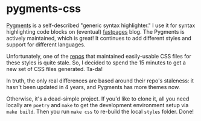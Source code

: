 # pygments-css

[Pygments](https://pygments.org/) is a self-described "generic syntax highlighter."
I use it for syntax highlighting code blocks on (eventual) [fastpages](https://github.com/fastai/fastpages) blog.
The Pygments is actively maintained, which is great!
It continues to add different styles and support for different languages.

Unfortunately, one of the [repos](https://github.com/richleland/pygments-css) that maintained easily-usable CSS files for these styles is quite stale.
So, I decided to spend the 15 minutes to get a new set of CSS files generated.
Ta-da!

In truth, the only real differences are based around their repo's staleness: it hasn't been updated in 4 years, and Pygments has more themes now. 

Otherwise, it's a dead-simple project. If you'd like to clone it, all you need locally are `poetry` and `make` to get the development environment setup via `make build`. 
Then you run `make css` to re-build the local `styles` folder. 
Done!